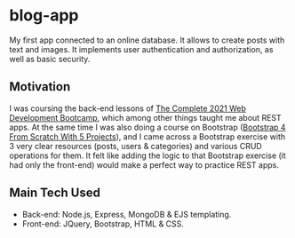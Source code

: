 # blog-app
My first app connected to an online database. It allows to create posts with text and images. It implements user authentication and authorization, as well as basic security.

## Motivation
I was coursing the back-end lessons of [The Complete 2021 Web Development Bootcamp](https://www.udemy.com/course/the-complete-web-development-bootcamp/), which among other things taught me about REST apps. 
At the same time I was also doing a course on Bootstrap ([Bootstrap 4 From Scratch With 5 Projects](https://www.udemy.com/course/bootstrap-4-from-scratch-with-5-projects/)), and I came across a Bootstrap exercise with 3 very clear resources (posts, users & categories) and various CRUD operations for them. 
It felt like adding the logic to that Bootstrap exercise (it had only the front-end) would make a perfect way to practice REST apps.

## Main Tech Used
- Back-end: Node.js, Express, MongoDB & EJS templating.
- Front-end: JQuery, Bootstrap, HTML & CSS.



